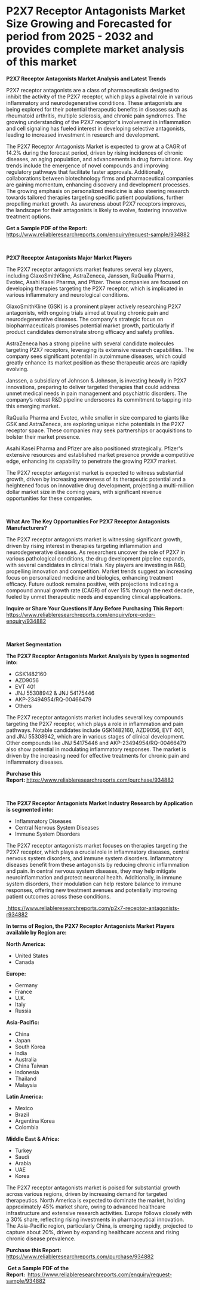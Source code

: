 <p><h1>P2X7 Receptor Antagonists Market Size Growing and Forecasted for period from 2025 - 2032 and provides complete market analysis of this market</h1></p><p><strong>P2X7 Receptor Antagonists Market Analysis and Latest Trends</strong></p>
<p><p>P2X7 receptor antagonists are a class of pharmaceuticals designed to inhibit the activity of the P2X7 receptor, which plays a pivotal role in various inflammatory and neurodegenerative conditions. These antagonists are being explored for their potential therapeutic benefits in diseases such as rheumatoid arthritis, multiple sclerosis, and chronic pain syndromes. The growing understanding of the P2X7 receptor's involvement in inflammation and cell signaling has fueled interest in developing selective antagonists, leading to increased investment in research and development.</p><p>The P2X7 Receptor Antagonists Market is expected to grow at a CAGR of 14.2% during the forecast period, driven by rising incidences of chronic diseases, an aging population, and advancements in drug formulations. Key trends include the emergence of novel compounds and improving regulatory pathways that facilitate faster approvals. Additionally, collaborations between biotechnology firms and pharmaceutical companies are gaining momentum, enhancing discovery and development processes. The growing emphasis on personalized medicine is also steering research towards tailored therapies targeting specific patient populations, further propelling market growth. As awareness about P2X7 receptors improves, the landscape for their antagonists is likely to evolve, fostering innovative treatment options.</p></p>
<p><strong>Get a Sample PDF of the Report:&nbsp;</strong> <a href="https://www.reliableresearchreports.com/enquiry/request-sample/934882?utm_campaign=3452&utm_medium=2&utm_source=Github&utm_content=ia&utm_term=18042025&utm_id=p2x7-receptor-antagonists">https://www.reliableresearchreports.com/enquiry/request-sample/934882</a></p>
<p>&nbsp;</p>
<p><strong>P2X7 Receptor Antagonists Major Market Players</strong></p>
<p><p>The P2X7 receptor antagonists market features several key players, including GlaxoSmithKline, AstraZeneca, Janssen, RaQualia Pharma, Evotec, Asahi Kasei Pharma, and Pfizer. These companies are focused on developing therapies targeting the P2X7 receptor, which is implicated in various inflammatory and neurological conditions.</p><p>GlaxoSmithKline (GSK) is a prominent player actively researching P2X7 antagonists, with ongoing trials aimed at treating chronic pain and neurodegenerative diseases. The company's strategic focus on biopharmaceuticals promises potential market growth, particularly if product candidates demonstrate strong efficacy and safety profiles.</p><p>AstraZeneca has a strong pipeline with several candidate molecules targeting P2X7 receptors, leveraging its extensive research capabilities. The company sees significant potential in autoimmune diseases, which could greatly enhance its market position as these therapeutic areas are rapidly evolving.</p><p>Janssen, a subsidiary of Johnson & Johnson, is investing heavily in P2X7 innovations, preparing to deliver targeted therapies that could address unmet medical needs in pain management and psychiatric disorders. The company’s robust R&D pipeline underscores its commitment to tapping into this emerging market.</p><p>RaQualia Pharma and Evotec, while smaller in size compared to giants like GSK and AstraZeneca, are exploring unique niche potentials in the P2X7 receptor space. These companies may seek partnerships or acquisitions to bolster their market presence.</p><p>Asahi Kasei Pharma and Pfizer are also positioned strategically. Pfizer's extensive resources and established market presence provide a competitive edge, enhancing its capability to penetrate the growing P2X7 market.</p><p>The P2X7 receptor antagonist market is expected to witness substantial growth, driven by increasing awareness of its therapeutic potential and a heightened focus on innovative drug development, projecting a multi-million dollar market size in the coming years, with significant revenue opportunities for these companies.</p></p>
<p>&nbsp;</p>
<p><strong>What Are The Key Opportunities For P2X7 Receptor Antagonists Manufacturers?</strong></p>
<p><p>The P2X7 receptor antagonists market is witnessing significant growth, driven by rising interest in therapies targeting inflammation and neurodegenerative diseases. As researchers uncover the role of P2X7 in various pathological conditions, the drug development pipeline expands, with several candidates in clinical trials. Key players are investing in R&D, propelling innovation and competition. Market trends suggest an increasing focus on personalized medicine and biologics, enhancing treatment efficacy. Future outlook remains positive, with projections indicating a compound annual growth rate (CAGR) of over 15% through the next decade, fueled by unmet therapeutic needs and expanding clinical applications.</p></p>
<p><strong>Inquire or Share Your Questions If Any Before Purchasing This Report:</strong> <a href="https://www.reliableresearchreports.com/enquiry/pre-order-enquiry/934882?utm_campaign=3452&utm_medium=2&utm_source=Github&utm_content=ia&utm_term=18042025&utm_id=p2x7-receptor-antagonists">https://www.reliableresearchreports.com/enquiry/pre-order-enquiry/934882</a></p>
<p>&nbsp;</p>
<p><strong>Market Segmentation</strong></p>
<p><strong>The P2X7 Receptor Antagonists Market Analysis by types is segmented into:</strong></p>
<p><ul><li>GSK1482160</li><li>AZD9056</li><li>EVT 401</li><li>JNJ 55308942 & JNJ 54175446</li><li>AKP-23494954/RQ-00466479</li><li>Others</li></ul></p>
<p><p>The P2X7 receptor antagonists market includes several key compounds targeting the P2X7 receptor, which plays a role in inflammation and pain pathways. Notable candidates include GSK1482160, AZD9056, EVT 401, and JNJ 55308942, which are in various stages of clinical development. Other compounds like JNJ 54175446 and AKP-23494954/RQ-00466479 also show potential in modulating inflammatory responses. The market is driven by the increasing need for effective treatments for chronic pain and inflammatory diseases.</p></p>
<p><strong>Purchase this Report:&nbsp;</strong><a href="https://www.reliableresearchreports.com/purchase/934882?utm_campaign=3452&utm_medium=2&utm_source=Github&utm_content=ia&utm_term=18042025&utm_id=p2x7-receptor-antagonists">https://www.reliableresearchreports.com/purchase/934882</a></p>
<p>&nbsp;</p>
<p><strong>The P2X7 Receptor Antagonists Market Industry Research by Application is segmented into:</strong></p>
<p><ul><li>Inflammatory Diseases</li><li>Central Nervous System Diseases</li><li>Immune System Disorders</li></ul></p>
<p><p>The P2X7 receptor antagonists market focuses on therapies targeting the P2X7 receptor, which plays a crucial role in inflammatory diseases, central nervous system disorders, and immune system disorders. Inflammatory diseases benefit from these antagonists by reducing chronic inflammation and pain. In central nervous system diseases, they may help mitigate neuroinflammation and protect neuronal health. Additionally, in immune system disorders, their modulation can help restore balance to immune responses, offering new treatment avenues and potentially improving patient outcomes across these conditions.</p></p>
<p><a href="https://www.reliableresearchreports.com/p2x7-receptor-antagonists-r934882?utm_campaign=3452&utm_medium=2&utm_source=Github&utm_content=ia&utm_term=18042025&utm_id=p2x7-receptor-antagonists">&nbsp;https://www.reliableresearchreports.com/p2x7-receptor-antagonists-r934882</a></p>
<p><strong>In terms of Region, the P2X7 Receptor Antagonists Market Players available by Region are:</strong></p>
<p>
    <p> <strong> North America: </strong>
        <ul>
            <li>United States</li>
            <li>Canada</li>
        </ul>
        </p> 
    <p> <strong> Europe: </strong>
        <ul>
            <li>Germany</li>
            <li>France</li>
            <li>U.K.</li>
            <li>Italy</li>
            <li>Russia</li>
        </ul>
        </p> 
    <p> <strong> Asia-Pacific: </strong>
        <ul>
            <li>China</li>
            <li>Japan</li>
            <li>South Korea</li>
            <li>India</li>
            <li>Australia</li>
            <li>China Taiwan</li>
            <li>Indonesia</li>
            <li>Thailand</li>
            <li>Malaysia</li>
        </ul>
        </p> 
    <p> <strong> Latin America: </strong>
        <ul>
            <li>Mexico</li>
            <li>Brazil</li>
            <li>Argentina Korea</li>
            <li>Colombia</li>
        </ul>
        </p> 
    <p> <strong> Middle East & Africa: </strong>
        <ul>
            <li>Turkey</li>
            <li>Saudi</li>
            <li>Arabia</li>
            <li>UAE</li>
            <li>Korea</li>
        </ul>
    </p>
    </p>
<p><p>The P2X7 receptor antagonists market is poised for substantial growth across various regions, driven by increasing demand for targeted therapeutics. North America is expected to dominate the market, holding approximately 45% market share, owing to advanced healthcare infrastructure and extensive research activities. Europe follows closely with a 30% share, reflecting rising investments in pharmaceutical innovation. The Asia-Pacific region, particularly China, is emerging rapidly, projected to capture about 20%, driven by expanding healthcare access and rising chronic disease prevalence.</p></p>
<p><strong>Purchase this Report: </strong><a href="https://www.reliableresearchreports.com/purchase/934882?utm_campaign=3452&utm_medium=2&utm_source=Github&utm_content=ia&utm_term=18042025&utm_id=p2x7-receptor-antagonists">https://www.reliableresearchreports.com/purchase/934882</a></p>
<p>&nbsp;<strong>Get a Sample PDF of the Report:&nbsp;&nbsp;</strong><a href="https://www.reliableresearchreports.com/enquiry/request-sample/934882?utm_campaign=3452&utm_medium=2&utm_source=Github&utm_content=ia&utm_term=18042025&utm_id=p2x7-receptor-antagonists">https://www.reliableresearchreports.com/enquiry/request-sample/934882</a></p>
<p><strong></strong></p>
<p><p></p><p></p><p></p></p>